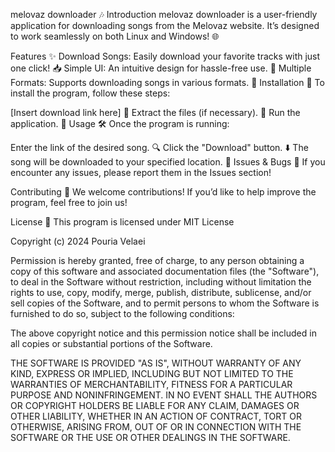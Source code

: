 melovaz downloader 🎶
Introduction
melovaz downloader is a user-friendly application for downloading songs from the Melovaz website. It’s designed to work seamlessly on both Linux and Windows! 🌐

Features ✨
Download Songs: Easily download your favorite tracks with just one click! 📥
Simple UI: An intuitive design for hassle-free use. 🎨
Multiple Formats: Supports downloading songs in various formats. 🎵
Installation 🔧
To install the program, follow these steps:

[Insert download link here] 🔗
Extract the files (if necessary). 📂
Run the application. 🚀
Usage 🛠️
Once the program is running:

Enter the link of the desired song. 🔍
Click the "Download" button. ⬇️
The song will be downloaded to your specified location. 📁
Issues & Bugs 🐞
If you encounter any issues, please report them in the Issues section!

Contributing 🤝
We welcome contributions! If you’d like to help improve the program, feel free to join us!

License 📜
This program is licensed under 
MIT License

Copyright (c) 2024 Pouria Velaei

Permission is hereby granted, free of charge, to any person obtaining a copy
of this software and associated documentation files (the "Software"), to deal
in the Software without restriction, including without limitation the rights
to use, copy, modify, merge, publish, distribute, sublicense, and/or sell
copies of the Software, and to permit persons to whom the Software is
furnished to do so, subject to the following conditions:

The above copyright notice and this permission notice shall be included in all
copies or substantial portions of the Software.

THE SOFTWARE IS PROVIDED "AS IS", WITHOUT WARRANTY OF ANY KIND, EXPRESS OR
IMPLIED, INCLUDING BUT NOT LIMITED TO THE WARRANTIES OF MERCHANTABILITY,
FITNESS FOR A PARTICULAR PURPOSE AND NONINFRINGEMENT. IN NO EVENT SHALL THE
AUTHORS OR COPYRIGHT HOLDERS BE LIABLE FOR ANY CLAIM, DAMAGES OR OTHER
LIABILITY, WHETHER IN AN ACTION OF CONTRACT, TORT OR OTHERWISE, ARISING FROM,
OUT OF OR IN CONNECTION WITH THE SOFTWARE OR THE USE OR OTHER DEALINGS IN THE
SOFTWARE.

